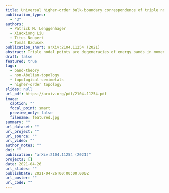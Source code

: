 ```yaml
---
title: Universal higher-order bulk-boundary correspondence of triple nodal points
publication_types:
  - "3"
authors:
  - Patrick M. Lenggenhager
  - Xiaoxiong Liu
  - Titus Neupert
  - Tomáš Bzdušek
publication_short: arXiv:2104.11254 (2021)
abstract: Triple nodal points are degeneracies of energy bands in momentum space at which three Hamiltonian eigenstates coalesce at a single eigenenergy. For spinless particles, the stability of a triple nodal point requires two ingredients: rotation symmetry of order three, four or six; combined with mirror or space-time-inversion symmetry. However, despite ample studies of their classification, robust boundary signatures of triple nodal points have until now remained elusive. In this work, we first show that pairs of triple nodal points in semimetals and metals can be characterized by Stiefel-Whitney and Euler monopole invariants, of which the first one is known to facilitate higher-order topology. Motivated by this observation, we then combine symmetry indicators for corner charges and for the Stiefel-Whitney invariant in two dimensions with the classification of triple nodal points for spinless systems in three dimensions. The result is a complete higher-order bulk-boundary correspondence, where pairs of triple nodal points are characterized by fractional jumps of the hinge charge. We present minimal models of the various species of triple nodal points carrying higher-order topology, and illustrate the derived correspondence on \ce{Sc3AlC} which becomes a higher-order triple-point metal in applied strain. The generalization to spinful systems, in particular to the \ce{WC}-type triple-point material class, is briefly outlined.
draft: false
featured: true
tags:
  - band-theory
  - non-Abelian-topology
  - topological-semimetals
  - higher-order topology
slides: null
url_pdf: https://arxiv.org/pdf/2104.11254.pdf
image:
  caption: ""
  focal_point: smart
  preview_only: false
  filename: featured.jpg
summary: ""
url_dataset: ""
url_project: ""
url_source: ""
url_video: ""
author_notes: ""
doi: ""
publication: "arXiv:2104.11254 (2021)"
projects: []
date: 2021-04-26
url_slides: ""
publishDate: 2021-04-26T00:00:00.000Z
url_poster: ""
url_code: ""
---
```

